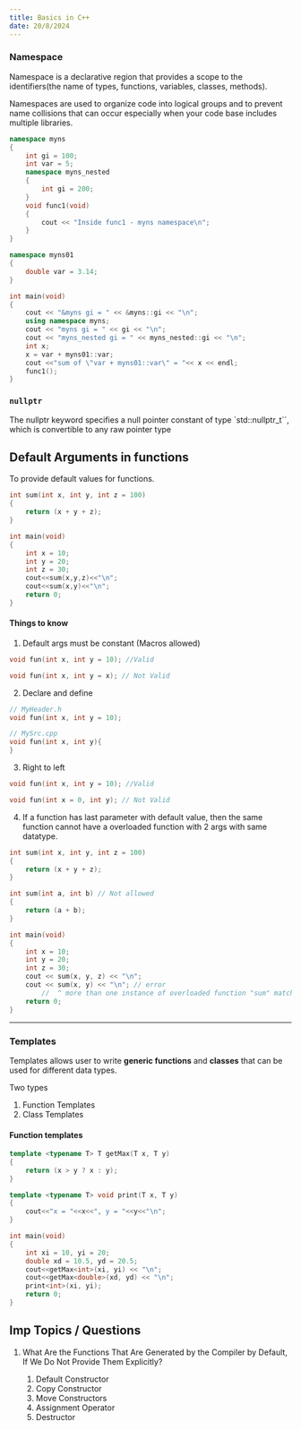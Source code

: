 ```yaml
---
title: Basics in C++
date: 20/8/2024
---
```



### Namespace
Namespace is a declarative region that provides a scope to the identifiers(the name of types, functions, variables, classes, methods). 

Namespaces are used to organize code into logical groups and to prevent name collisions that can occur especially when your code base includes multiple libraries. 

```c++
namespace myns
{
    int gi = 100;
    int var = 5;
    namespace myns_nested
    {
        int gi = 200;
    }
    void func1(void)
    {
        cout << "Inside func1 - myns namespace\n";
    }
}

namespace myns01
{
    double var = 3.14;
}

int main(void)
{
    cout << "&myns gi = " << &myns::gi << "\n";
    using namespace myns;
    cout << "myns gi = " << gi << "\n";
    cout << "myns_nested gi = " << myns_nested::gi << "\n";
    int x;
    x = var + myns01::var;
    cout <<"sum of \"var + myns01::var\" = "<< x << endl;
    func1();
}
```

### `nullptr`

The nullptr keyword specifies a null pointer constant of type `std::nullptr_t``, which is convertible to any raw pointer type


## Default Arguments in functions

To provide default values for functions.

```c++
int sum(int x, int y, int z = 100)
{
    return (x + y + z);
}

int main(void)
{
    int x = 10;
    int y = 20;
    int z = 30;
    cout<<sum(x,y,z)<<"\n";
    cout<<sum(x,y)<<"\n";
    return 0;
}
```
#### Things to know
1. Default args must be constant (Macros allowed)
```c++
void fun(int x, int y = 10); //Valid

void fun(int x, int y = x); // Not Valid
```

2. Declare and define

```c++
// MyHeader.h
void fun(int x, int y = 10);
```

```c++
// MySrc.cpp
void fun(int x, int y){
}
```

3. Right to left
```c++
void fun(int x, int y = 10); //Valid

void fun(int x = 0, int y); // Not Valid
```
4. If a function has last parameter with default value, then the same function cannot have a overloaded function with 2 args with same datatype.

```c++
int sum(int x, int y, int z = 100)
{
    return (x + y + z);
}

int sum(int a, int b) // Not allowed
{
    return (a + b);
}

int main(void)
{
    int x = 10;
    int y = 20;
    int z = 30;
    cout << sum(x, y, z) << "\n";
    cout << sum(x, y) << "\n"; // error
        //  ^ more than one instance of overloaded function "sum" matches the argument list:
    return 0;
}
```

***

### Templates
Templates allows user to write __generic functions__ and __classes__ that can be used for different data types.

Two types
1. Function Templates
2. Class Templates

#### Function templates

```c++ 
template <typename T> T getMax(T x, T y)
{
    return (x > y ? x : y);
}

template <typename T> void print(T x, T y)
{
    cout<<"x = "<<x<<", y = "<<y<<"\n";
}

int main(void)
{
    int xi = 10, yi = 20;
    double xd = 10.5, yd = 20.5;
    cout<<getMax<int>(xi, yi) << "\n";
    cout<<getMax<double>(xd, yd) << "\n";
    print<int>(xi, yi);
    return 0;
}
```

## Imp Topics / Questions

1. What Are the Functions That Are Generated by the Compiler by Default, If We Do Not Provide Them Explicitly?

    1. Default Constructor
    2. Copy Constructor
    3. Move Constructors
    4. Assignment Operator
    5. Destructor